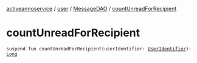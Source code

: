 [activeannoservice](../../index.md) / [user](../index.md) / [MessageDAO](index.md) / [countUnreadForRecipient](./count-unread-for-recipient.md)

# countUnreadForRecipient

`suspend fun countUnreadForRecipient(userIdentifier: `[`UserIdentifier`](../../config/-user-identifier.md)`): `[`Long`](https://kotlinlang.org/api/latest/jvm/stdlib/kotlin/-long/index.html)